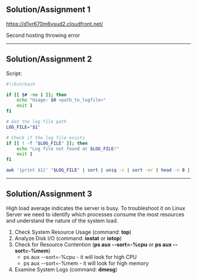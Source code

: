 ## **Solution/Assignment 1**

https://d1yr670m6vsud2.cloudfront.net/

Second hosting throwing error

---

## **Solution/Assignment 2**

Script:

```bash
#!/bin/bash

if [[ $# -ne 1 ]]; then
    echo "Usage: $0 <path_to_logfile>"
    exit 1
fi

# Get the log file path
LOG_FILE="$1"

# Check if the log file exists
if [[ ! -f "$LOG_FILE" ]]; then
    echo "Log file not found at $LOG_FILE!"
    exit 1
fi

awk '{print $1}' "$LOG_FILE" | sort | uniq -c | sort -nr | head -n 8 | awk '{print $2, $1}'
```
---

## **Solution/Assignment 3**

High load average indicates the server is busy. To troubleshoot it on Linux Server we need to identify which processes consume the most resources and understand the nature of the system load.

1. Check System Resource Usage  (command: **top**)
2. Analyze Disk I/O (command: **iostat** or **iotop**)
3. Check for Resource Contention (**ps aux --sort=-%cpu** or **ps aux --sort=-%mem**)
   - ps aux --sort=-%cpu - it will look for high CPU
   - ps aux --sort=-%mem - it will look for high memory
4. Examine System Logs (command: **dmesg**)
